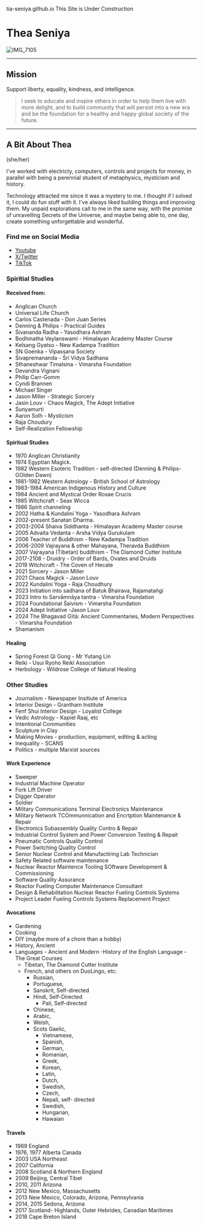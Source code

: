 tia-seniya.github.io
This Site is Under Construction

# Thea Seniya  
![IMG_7105](https://github.com/Tia-Seniya/tia-seniya.github.io/assets/166879066/67d179d2-6d00-4ea2-b1ff-7f0d5b859037)

---- 
## Mission 
Support liberty, equality, kindness, and intelligence.

>I seek to educate and inspire others in order to help them live with more delight, and to build community that will persist into a new era and be the foundation for a healthy and happy global society of the future. 
--- 

## A Bit About Thea

(she/her)

I've worked with electricty, computers, controls and projects for money, in parallel with being a perennial student of metaphysics, mysticism and history.

Technology attracted me since it was a mystery to me. I thought if I solved it, I could do fun stuff with it. I've always liked building things and improving them. My unpaid explorations call to me in the same way, with the promise of unravelling Secrets of the Universe, and maybe being able to, one day, create something unforgettable and wonderful.

### Find me on Social Media
 - [Youtube](https://www.youtube.com/@xenia_42)
 - [X/Twitter](https://www.x.com/TheaSeniya)
 - [TikTok](https://www.tiktok.com/@tia_seniya)
  
### Spiritial Studies

#### Received from:

 - Anglican Church
 - Universal Life Church
 - Carlos Castenada - Don Juan Series
 - Denning & Philips - Practical Guides
 - Śivananda Radha - Yasodhara Ashram
 - Bodhinatha Veylanswami - Himalayan Academy Master Course
 - Kelsang Gyatso - New Kadampa Tradition
 - SN Goenka - Vipassana Society
 - Śivapremananda - Śri Vidya Sadhana
 - Sthaneshwar Timalsina - Vimarsha Foundation
 - Devandra Vignani
 - Philip Carr-Gomm
 - Cyndi Brannen
 - Michael Singer
 - Jason Miller - Strategic Sorcery
 - Jasin Louv - Chaos Magick, The Adept Initiative
 - Śunyamurti
 - Aaron Solh - Mysticism
 - Raja Choudury
 - Self-Realization Fellowship

#### Spiritual Studies

 - 1970 Anglican Christianity
 - 1974 Egyptian Magick. 
 - 1982 Western Esoteric Tradition - self-directed (Denning & Philips-GOlden Dawn)
 - 1981-1982 Western Astrology - British School of Astrology  
 - 1983-1984 American Indigenous History and Culture
 - 1984 Ancient and Mystical Order Rosae Crucis
 - 1985 Witchcraft - Seax Wicca
 - 1986 Spirit channeling
 - 2002 Hatha & Kundalini Yoga - Yasodhara Ashram  
 - 2002-present Sanatan Dharma. 
 - 2003-2004 Shaiva Siddhanta - Himalayan Academy Master course
 - 2005 Advaita Vedanta - Arsha Vidya Gurukulam
 - 2006 Teacher of Buddhism - New Kadampa Tradition  
 - 2006-2009 Vajrayana & other Mahayana, Theravda Buddhism
 - 2007 Vajrayana (Tibetan) buddhism - The Diamond Cutter Institute
 - 2017-2108 - Druidry - Order of Bards, Ovates and Druids
 - 2019 Witchcraft - The Coven of Hecate
 - 2021 Sorcery - Jason Miller
 - 2021 Chaos Magick - Jason Louv
 - 2022 Kundalini Yoga - Raja Choudhury
 - 2023 Initiation into sadhana of Batuk Bhairava, Rajamatañgi
 - 2023 Intro to Sarvāmnāya tantra - Vimarsha Foundation
 - 2024 Foundational Śaivism - Vimarsha Foundation
 - 2024 Adept Initiative -Jason Louv
 - 2024 The Bhagavad Gītā: Ancient Commentaries, Modern Perspectives - Vimarsha Foundation
 - Shamanism 

#### Healing
 - Spring Forest Qi Gong - Mr Yutang Lin
 - Reiki - Usui Ryoho Reiki Association
 - Herbology - Wildrose College of Natural Healing

### Other Studies

 - Journalism - Newspaper Insitiute of America
 - Interior Design - Grantham Institute
 - Fenf Shui Interior Design - Loyalist College
 - Vedic Astrology - Kapiel Raaj, etc
 - Intentional Communities
 - Sculpture in Clay
 - Making Movies - production, equipment, editing & acting
 - Inequality - SCANS
 - Politics - multiple Marxist sources

#### Work Experience

 - Sweeper
 - Industrial Machine Operator
 - Fork Lift Driver
 - Digger Operator
 - Soldier
 - Military Communications Terminal Electronics Maintenance
 - Military Network TCOmmunnication and Encrtption Maintenance & Repair
 - Electronics Subassembly Quality Contro & Repair
 - Industrial Control System and Power Conversion Testing & Repait
 - Pneumatic Controls Quality Control
 - Power Switching Quality Control
 - Senior Nuclear Control and Manufactiring Lab Technician
 - Safety Related software maintenance
 - Nuclear Reactor Maintence Tooling SOftware Development & Commissioning
 - Software Quality Assurance
 - Reactor Fueling Computer Maintenance Consultant
 - Design & Rehabilitation Nuclear Reactor Fueling Controls Systems
 - Project Leader Fueling Controls Systems Replacement Project

#### Avocations

 - Gardening
 - Cooking
 - DIY (maybe more of a chore than a hobby)
 - History, Ancient
 - Languages - Ancient and Modern
     -History of the English Language - The Great Courses
    - Tibetan, The Diamond Cutter Institute
    - French, and others on DuoLingo, etc:
	   - Russian, 
	   - Portuguese,
	   - Sanskrit, Self-directed
	   - Hindi, Self-Directed
           - Pali, Self-directed
	   - Chinese, 
	   - Arabic, 
	   - Welsh, 
	   - Scots Gaelic,
           - Vietnamese, 
		   - Spanish, 
		   - German, 
		   - Romanian, 
		   - Greek, 
		   - Korean, 
		   - Latin, 
		   - Dutch, 
		   - Swedish, 
		   - Czech, 
		   - Nepali, self- directed
		   - Swedish, 
		   - Hungarian, 
		   - Hawaian
       
#### Travels

 - 1969 England
 - 1976, 1977 Alberta Canada
 - 2003 USA Northeast
 - 2007 California
 - 2008 Scotland & Northern England 
 - 2009 Beijing, Central Tibet
 - 2010, 2011 Arizona
 - 2012 New Mexico, Massachusetts
 - 2013 New Mexico, Colorado, Arizona, Pennsylvania
 - 2014, 2015 Sedona, Arizona
 - 2017 Scotland- Highlands, Outer Hebrides, Canadian Maritimes
 - 2018 Cape Breton Island



